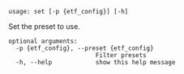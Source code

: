 ```text
usage: set [-p {etf_config}] [-h]
```

Set the preset to use.

```
optional arguments:
  -p {etf_config}, --preset {etf_config}
                        Filter presets
  -h, --help            show this help message
```
